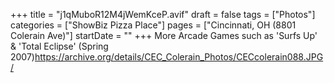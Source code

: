 +++
title = "j1qMuboR12M4jWemKceP.avif"
draft = false
tags = ["Photos"]
categories = ["ShowBiz Pizza Place"]
pages = ["Cincinnati, OH (8801 Colerain Ave)"]
startDate = ""
+++
More Arcade Games such as 'Surfs Up' & 'Total Eclipse' (Spring 2007)https://archive.org/details/CEC_Colerain_Photos/CECcolerain088.JPG/

